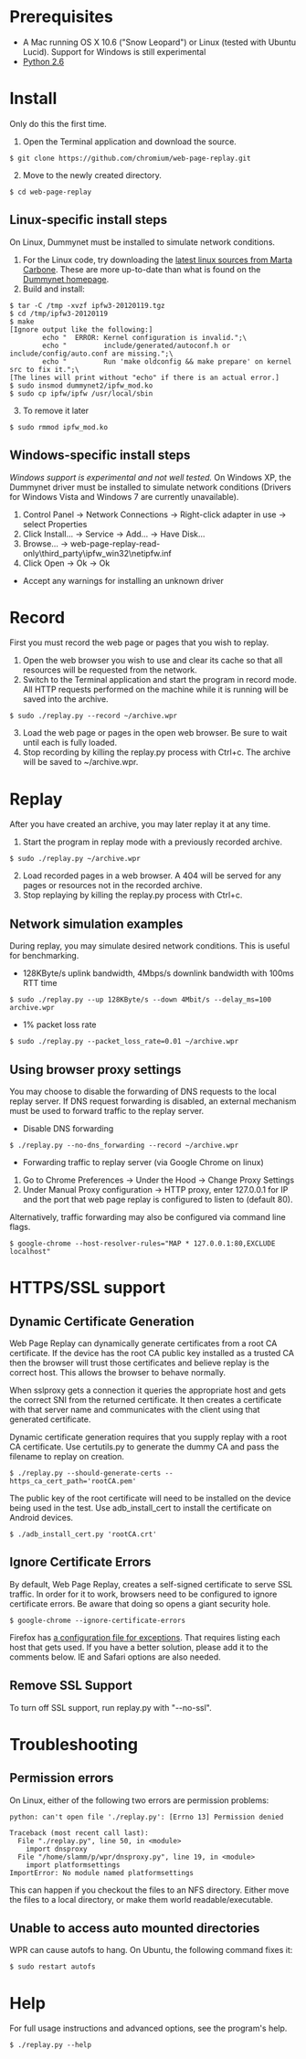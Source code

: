 # Prerequisites
* A Mac running OS X 10.6 ("Snow Leopard") or Linux (tested with Ubuntu
Lucid). Support for Windows is still experimental
* [Python 2.6](http://www.python.org/download/releases/2.6.6/)

# Install
Only do this the first time.

1. Open the Terminal application and download the source.
```
$ git clone https://github.com/chromium/web-page-replay.git
```
2. Move to the newly created directory.
```
$ cd web-page-replay
```
## Linux-specific install steps
On Linux, Dummynet must be installed to simulate network conditions.

1. For the Linux code, try downloading the [latest linux sources from Marta
Carbone](http://info.iet.unipi.it/~marta/dummynet/). These are more up-to-date than what is found on the [Dummynet
homepage](http://info.iet.unipi.it/~luigi/dummynet/).
2. Build and install:
```
$ tar -C /tmp -xvzf ipfw3-20120119.tgz
$ cd /tmp/ipfw3-20120119
$ make
[Ignore output like the following:]
        echo "  ERROR: Kernel configuration is invalid.";\
        echo "         include/generated/autoconf.h or
include/config/auto.conf are missing.";\
        echo "         Run 'make oldconfig && make prepare' on kernel
src to fix it.";\
[The lines will print without "echo" if there is an actual error.]
$ sudo insmod dummynet2/ipfw_mod.ko
$ sudo cp ipfw/ipfw /usr/local/sbin
```
3. To remove it later
```
$ sudo rmmod ipfw_mod.ko
```
## Windows-specific install steps
*Windows support is experimental and not well tested.* On Windows XP, the
Dummynet driver must be installed to simulate network conditions
(Drivers for Windows Vista and Windows 7 are currently unavailable).

1. Control Panel -> Network Connections -> Right-click adapter in use ->
select Properties
2. Click Install... -> Service -> Add... -> Have Disk...
3. Browse... ->
web-page-replay-read-only\third_party\ipfw_win32\netipfw.inf
4. Click Open -> Ok -> Ok
  - Accept any warnings for installing an unknown driver

# Record
First you must record the web page or pages that you wish to replay.

1. Open the web browser you wish to use and clear its cache so that all
resources will be requested from the network.
2. Switch to the Terminal application and start the program in record mode.
All HTTP requests performed on the machine while it is running will be
saved into the archive.
```
$ sudo ./replay.py --record ~/archive.wpr
```
3. Load the web page or pages in the open web browser. Be sure to wait
until each is fully loaded.
4. Stop recording by killing the replay.py process with Ctrl+c. The archive
will be saved to ~/archive.wpr.

# Replay
After you have created an archive, you may later replay it at any time.

1. Start the program in replay mode with a previously recorded archive.
```
$ sudo ./replay.py ~/archive.wpr
```
2. Load recorded pages in a web browser. A 404 will be served for any pages
or resources not in the recorded archive.
3. Stop replaying by killing the replay.py process with Ctrl+c.

## Network simulation examples
During replay, you may simulate desired network conditions. This is
useful for benchmarking.

* 128KByte/s uplink bandwidth, 4Mbps/s downlink bandwidth with 100ms RTT
time
```
$ sudo ./replay.py --up 128KByte/s --down 4Mbit/s --delay_ms=100 archive.wpr
```
* 1% packet loss rate
```
$ sudo ./replay.py --packet_loss_rate=0.01 ~/archive.wpr
```

## Using browser proxy settings
You may choose to disable the forwarding of DNS requests to the local
replay server. If DNS request forwarding is disabled, an external
mechanism must be used to forward traffic to the replay server.

* Disable DNS forwarding
```
$ ./replay.py --no-dns_forwarding --record ~/archive.wpr
```
* Forwarding traffic to replay server (via Google Chrome on linux)
1. Go to Chrome Preferences -> Under the Hood -> Change Proxy Settings
2. Under Manual Proxy configuration -> HTTP proxy, enter 127.0.0.1 for IP
and the port that web page replay is configured to listen to (default
80).

Alternatively, traffic forwarding may also be configured via command
line flags.
```
$ google-chrome --host-resolver-rules="MAP * 127.0.0.1:80,EXCLUDE localhost"
```

# HTTPS/SSL support

## Dynamic Certificate Generation

Web Page Replay can dynamically generate certificates from a root CA certificate.
If the device has the root CA public key installed as a trusted CA then the browser
will trust those certificates and believe replay is the correct host. This allows
the browser to behave normally.

When sslproxy gets a connection it queries the appropriate host and gets the correct
SNI from the returned certificate. It then creates a certificate with that server
name and communicates with the client using that generated certificate.

Dynamic certificate generation requires that you supply replay with a root
CA certificate. Use certutils.py to generate the dummy CA and pass the filename to
replay on creation.

```
$ ./replay.py --should-generate-certs --https_ca_cert_path='rootCA.pem'
```

The public key of the root certificate will need to be installed on the device being
used in the test. Use adb_install_cert to install the certificate on Android devices.

```
$ ./adb_install_cert.py 'rootCA.crt'
```

## Ignore Certificate Errors

By default, Web Page Replay, creates a self-signed certificate to serve
SSL traffic. In order for it to work, browsers need to be configured to
ignore certificate errors. Be aware that doing so opens a giant security
hole.

```
$ google-chrome --ignore-certificate-errors
```

Firefox has [a configuration file for
exceptions](https://developer.mozilla.org/En/Cert_override.txt). That requires listing
each host that gets used. If you have a better solution, please add it
to the comments below. IE and Safari options are also needed.

## Remove SSL Support

To turn off SSL support, run replay.py with "--no-ssl".

# Troubleshooting

## Permission errors

On Linux, either of the following two errors are permission problems:

```
python: can't open file './replay.py': [Errno 13] Permission denied
```
```
Traceback (most recent call last):
  File "./replay.py", line 50, in <module>
    import dnsproxy
  File "/home/slamm/p/wpr/dnsproxy.py", line 19, in <module>
    import platformsettings
ImportError: No module named platformsettings
```
This can happen if you checkout the files to an NFS directory. Either
move the files to a local directory, or make them world
readable/executable.

## Unable to access auto mounted directories
WPR can cause autofs to hang. On Ubuntu, the following command fixes it:

```
$ sudo restart autofs
```

# Help

For full usage instructions and advanced options, see the program's
help.

```
$ ./replay.py --help
```
